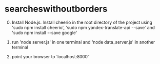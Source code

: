# searcheswithoutborders

0) Install Node.js. Install cheerio in the root directory of the project using 'sudo npm install cheerio', 'sudo npm yandex-translate-api --save' and 'sudo npm install --save google'

1) run 'node server.js' in one terminal and 'node data_server.js' in another terminal

2) point your browser to 'localhost:8000'
